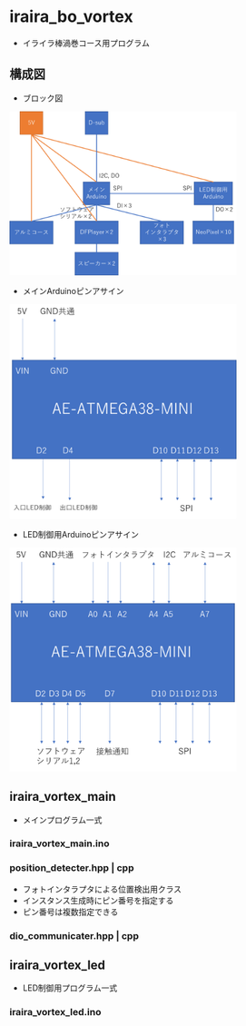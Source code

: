 # iraira_bo_vortex
 - イライラ棒渦巻コース用プログラム

## 構成図
 - ブロック図
 <img src="https://github.com/Lchika/iraira_bo_vortex/blob/images/doc/block.png" width="400px">

 - メインArduinoピンアサイン
 <img src="https://github.com/Lchika/iraira_bo_vortex/blob/images/doc/ledArduino.png" width="400px">

 - LED制御用Arduinoピンアサイン
 <img src="https://github.com/Lchika/iraira_bo_vortex/blob/images/doc/mainArduino.png" width="400px">

## iraira_vortex_main
 - メインプログラム一式

### iraira_vortex_main.ino
### position_detecter.hpp | cpp
 - フォトインタラプタによる位置検出用クラス
 - インスタンス生成時にピン番号を指定する
 - ピン番号は複数指定できる

### dio_communicater.hpp | cpp

## iraira_vortex_led
 - LED制御用プログラム一式

### iraira_vortex_led.ino